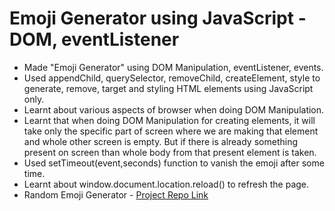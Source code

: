 <h1>Emoji Generator using JavaScript - DOM, eventListener</h1>

- Made "Emoji Generator" using DOM Manipulation, eventListener, events.
- Used appendChild, querySelector, removeChild, createElement, style to generate, remove, target and styling HTML elements using JavaScript only.
- Learnt about various aspects of browser when doing DOM Manipulation.
- Learnt that when doing DOM Manipulation for creating elements, it will take only the specific part of screen where we are making that element and whole other screen is empty. But if there is already something present on screen than whole body from that present element is taken.
- Used setTimeout(event,seconds) function to vanish the emoji after some time.
- Learnt about window.document.location.reload() to refresh the page.
- Random Emoji Generator - [Project Repo Link](https://github.com/MadhavSahi/FullStack-JavaScript-2022-23/tree/main/Class-16%2C17-DOM_21%2C22-Jan_23/DOM-projects_practice "Project Repo Link")

